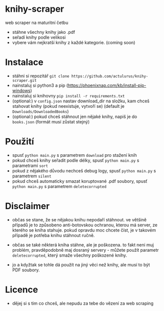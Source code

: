 # knihy-scraper
web scraper na maturitní četbu

- stáhne všechny knihy jako .pdf
- seřadí knihy podle velikosi
- vybere vám nejkratší knihy z každé kategorie. (coming soon)

# Instalace
- stáhni si repozitář `git clone https://github.com/actulurus/knihy-scraper.git`
- nainstaluj si python3 a pip (https://phoenixnap.com/kb/install-pip-windows)
- nainstaluj si knihovny `pip install -r requirements.txt`
- (optional:) v `config.json` nastav download_dir na složku, kam chceš stahovat knihy (pokud neexistuje, vytvoří se) (default je `Downloads/DownloadedBooks`)
- (optional:) pokud chceš stáhnout jen nějaké knihy, napiš je do `books.json` (formát musí zůstat stejný)

# Použití
- spusť `python main.py` s parametrem `download` pro stažení knih
- pokud chceš knihy seřadit podle délky, spusť `python main.py` s parametrami `sort`
- pokud z nějakého důvodu nechceš debug logy, spusť `python main.py` s parametrem `silent`
- pokud chceš automaticky smazat koruptované .pdf soubory, spusť `python main.py` s parametrem `deletecorrupted`

# Disclaimer
- občas se stane, že se nějakou knihu nepodaří stáhnout. ve většině případů je to způsobeno anti-botovskou ochranou, kterou má server, ze kterého se kniha stahuje. pokud opravdu moc chcete číst, je v takovém případě je potřeba knihu stáhnout ručně.
- občas se také některá kniha stáhne, ale je poškozena. to fakt neni muj problém, pravděpodobně maj dosraný servery - můžete použít parametr `deletecorrupted`, který smaže všechny poškozené knihy.

- jo a kdyžtak se tohle dá použít na jiný věci než knihy, ale musí to být PDF soubory.

# Licence
- dějej si s tim co chceš, ale nepudu za tebe do vězení za web scraping